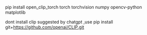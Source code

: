 pip install open_clip_torch torch torchvision numpy opencv-python matplotlib





dont install clip suggested by chatgpt ,use pip install git+https://github.com/openai/CLIP.git